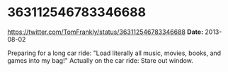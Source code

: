 # 363112546783346688
https://twitter.com/TomFrankly/status/363112546783346688
**Date:** 2013-08-02

Preparing for a long car ride: "Load literally all music, movies, books, and games into my bag!" Actually on the car ride: Stare out window.
